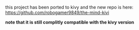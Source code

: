 this project has been ported to kivy and the new repo is here:
https://github.com/robogamer9849/the-mind-kivi

**note that it is still complitly compatible with the kivy version**
